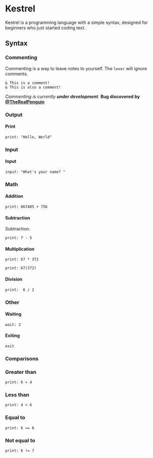 # Kestrel

Kestrel is a programming language with a simple syntax, designed for beginners who just started coding text.

## Syntax

### Commenting

Commenting is a way to leave notes to yourself. The `lexer` will ignore comments.

```
& This is a comment!
& This is also a comment!
```

_Commenting is currently __under development__._
__Bug discovered by [@TheRealPenguin](https://github.com/TheRealPenguin12)__

### Output

#### Print

```
print: "Hello, World"
```

### Input

#### Input

```
input: "What's your name? "
```

### Math

#### Addition

```
print: 867485 + 756
```

#### Subtraction

Subtraction.

```
print: 7 - 5
```
#### Multiplication

```
print: 67 * 372
```

```
print: 67(372)
```

#### Division

```
print:  6 / 2
```

### Other

#### Waiting

```
wait: 2
```

#### Exiting

```
exit
```

### Comparisons

### Greater than

```
print: 6 > 4
```

### Less than

```
print: 4 < 6
```

### Equal to

```
print: 6 == 6
```

### Not equal to

```
print: 6 != 7
```
